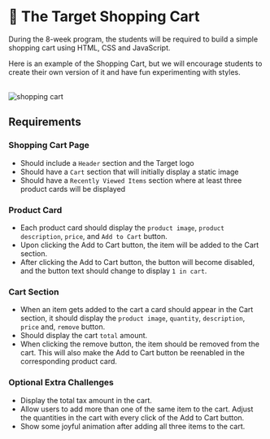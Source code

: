 # 🛒 The Target Shopping Cart

During the 8-week program, the students will be required to build a simple shopping cart using HTML, CSS and JavaScript.

Here is an example of the Shopping Cart, but we will encourage students to create their own version of it and have fun experimenting with styles.

<br>
<Image src="/images/2024-03-17 21.37.18.gif" alt="shopping cart" width={300} />

## Requirements

### Shopping Cart Page

- Should include a `Header` section and the Target logo
- Should have a `Cart` section that will initially display a static image
- Should have a `Recently Viewed Items` section where at least three product cards will be displayed

### Product Card

- Each product card should display the `product image`, `product description`, `price`, and `Add to Cart` button.
- Upon clicking the Add to Cart button, the item will be added to the Cart section.
- After clicking the Add to Cart button, the button will become disabled, and the button text should change to display `1 in cart`.

### Cart Section

- When an item gets added to the cart a card should appear in the Cart section, it should display the `product image`, `quantity`, `description`, `price` and, `remove` button.
- Should display the cart `total` amount.
- When clicking the remove button, the item should be removed from the cart. This will also make the Add to Cart button be reenabled in the corresponding product card.

### Optional Extra Challenges

- Display the total tax amount in the cart.
- Allow users to add more than one of the same item to the cart. Adjust the quantities in the cart with every click of the Add to Cart button.
- Show some joyful animation after adding all three items to the cart.
